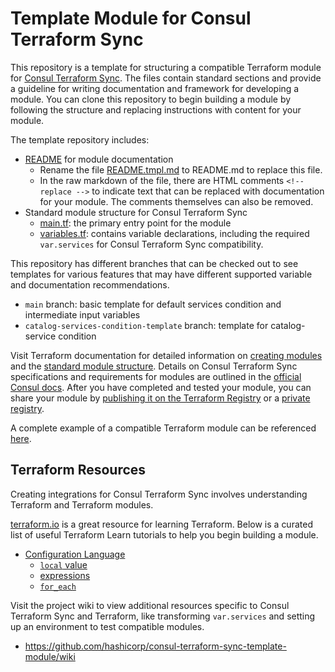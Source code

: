 # Template Module for Consul Terraform Sync

<!-- replace this file with content in README.tmpl.md -->

This repository is a template for structuring a compatible Terraform module for [Consul Terraform Sync](https://www.consul.io/docs/nia). The files contain standard sections and provide a guideline for writing documentation and framework for developing a module. You can clone this repository to begin building a module by following the structure and replacing instructions with content for your module.

The template repository includes:
* [README](README.tmpl.md) for module documentation
  * Rename the file [README.tmpl.md](README.tmpl.md) to README.md to replace this file.
  * In the raw markdown of the file, there are HTML comments `<!-- replace -->` to indicate text that can be replaced with documentation for your module. The comments themselves can also be removed.
* Standard module structure for Consul Terraform Sync
  * [main.tf](main.tf): the primary entry point for the module
  * [variables.tf](variables.tf): contains variable declarations, including the required `var.services` for Consul Terraform Sync compatibility.

This repository has different branches that can be checked out to see templates for various features that may have different supported variable and documentation recommendations.
 * `main` branch: basic template for default services condition and intermediate input variables
 * `catalog-services-condition-template` branch: template for catalog-service condition

Visit Terraform documentation for detailed information on [creating modules](https://www.terraform.io/docs/language/modules/develop/index.html) and the [standard module structure](https://www.terraform.io/docs/language/modules/develop/structure.html). Details on Consul Terraform Sync specifications and requirements for modules are outlined in the [official Consul docs](https://www.consul.io/docs/nia/installation/requirements#how-to-create-a-compatible-terraform-module). After you have completed and tested your module, you can share your module by [publishing it on the Terraform Registry](https://www.terraform.io/docs/registry/modules/publish.html) or a [private registry](https://www.terraform.io/docs/registry/private.html).

A complete example of a compatible Terraform module can be referenced [here](https://registry.terraform.io/modules/CheckPointSW/dynobj-nia/checkpoint/latest).

## Terraform Resources

Creating integrations for Consul Terraform Sync involves understanding Terraform and Terraform modules.

[terraform.io](https://www.terraform.io/docs/language/index.html) is a great resource for learning Terraform. Below is a curated list of useful Terraform Learn tutorials to help you begin building a module.
* [Configuration Language](https://learn.hashicorp.com/collections/terraform/configuration-language)
  * [`local` value](https://learn.hashicorp.com/tutorials/terraform/locals)
  * [expressions](https://learn.hashicorp.com/tutorials/terraform/expressions?in=terraform/configuration-language)
  * [`for_each`](https://learn.hashicorp.com/tutorials/terraform/for-each?in=terraform/configuration-language)

Visit the project wiki to view additional resources specific to Consul Terraform Sync and Terraform, like transforming `var.services` and setting up an environment to test compatible modules.
* https://github.com/hashicorp/consul-terraform-sync-template-module/wiki
